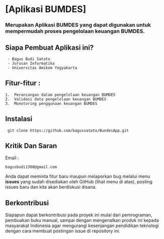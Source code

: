 # [Aplikasi BUMDES]

### Merupakan Aplikasi BUMDES yang dapat digunakan untuk mempermudah proses pengelolaan keuangan BUMDES.


## Siapa Pembuat Aplikasi ini?
```
 - Bagus Budi Satoto
 - Jurusan Informatika 
 - Universitas Amikom Yogyakarta
```

## Fitur-fitur :
```
1.  Perancangan dalam pengelolaan keuangan BUMDES
2.  Validasi data pengelolaan keuangan BUMDES
3.  Monotoring penggunaan keuangan BUMDES
```

## Instalasi

``` 
 git clone https://github.com/bagussatoto/BundesApp.git
```

## Kritik Dan Saran 
Email :
```
bagusbudi1308@gmail.com
```

Anda dapat meminta fitur baru maupun melaporkan bug melalui menu **issues** yang sudah disediakan oleh GitHub (lihat menu di atas), posting issues baru dan kita akan berdiskusi disana.

## Berkontribusi

Siapapun dapat berkontribusi pada proyek ini mulai dari pemrograman, pembuakan buku manual, sampai dengan mengenalkan produk ini kepada masyarakat Indonesia agar mengurangi kesenjangan pendidikan teknologi dengan cara membuat postingan issue di repository ini.
